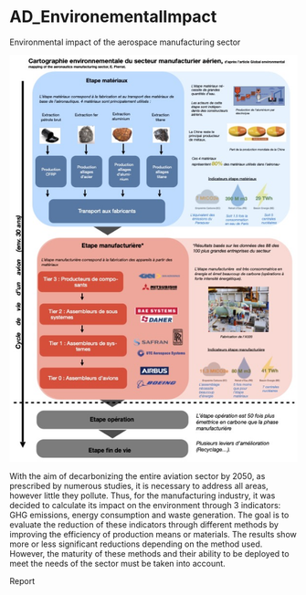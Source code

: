 # AD_EnvironementalImpact
Environmental impact of the aerospace manufacturing sector

![Schema](images/ATRI01.png)



With the aim of decarbonizing the entire aviation sector by 2050, as prescribed by numerous studies, it is necessary to address all areas, however little they pollute. Thus, for the manufacturing industry, it was decided to calculate its impact on the environment through 3 indicators: GHG emissions, energy consumption and waste generation. The goal is to evaluate the reduction of these indicators through different methods by improving the efficiency of production means or materials. The results show more or less significant reductions depending on the method used. However, the maturity of these methods and their ability to be deployed to meet the needs of the sector must be taken into account.

Report
